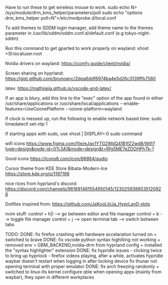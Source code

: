 Have to run these to get wireless mouse to work.
sudo echo N> /sys/module/drm_kms_helper/parameters/poll
sudo echo "options drm_kms_helper poll=N">/etc/modprobe.d/local.conf

To add themes to SDDM login manager, add theme name to the themes parameter
in /usr/lib/sddm/sddm.conf.d/default.conf (e.g tokyo-night-sddm)

Run this command to get gparted to work properly on wayland:
xhost +SI:localuser:root

Nvidia drivers on wayland: https://comfy.guide/client/nvidia/

Screen sharing on hyprland:
https://gist.github.com/brunoanc/2dea6ddf6974ba4e5d26c3139ffb7580

latex:
https://mathjiajia.github.io/vscode-and-latex/

If an app is blury, add this line to the "exec" option of the app
found in either /usr/share/applications or /usr/share/local/applications
--enable-features=UseOzonePlatform --ozone-platform=wayland

If clock is messed up, run the following to enable network based time:
sudo timedatectl set-ntp 1

If starting apps with sudo, use
xhost | DISPLAY=:0 sudo command

wifi icons
https://www.figma.com/file/eJgx1YTG2WdQ41B1fZ2wd8/Wifi?type=design&node-id=0%3A1&mode=design&t=Rfg5ME7eZDOHPh7k-1

Good icons
https://icons8.com/icon/86864/audio

Cursor theme from KDE Store
Bibata-Modern-Ice https://store.kde.org/p/1197198

nice rices from hyprland's discord:
https://discord.com/channels/961691461554950145/1230259386535120926

Dotfiles inspired from:
https://github.com/JaKooLit/Ja_HyprLanD-dots

nvim stuff:
control + h|l   --> go between editor and file manager
control + b     --> toggle file manager
control + j     --> open terminal
tab             --> switch between tabs

TODO:
DONE: fix firefox crashing with hardware accelaration turned on
    + switched to brave
DONE: fix vscode python syntax highliting not working
    + removed env = GBM_BACKEND,nvidia-drm from hyprland config
    + installed the "syntax highlighter" extension
DONE:  fix hypridle issues
    - clicking twice to bring up hyprlock
    - firefox videos playing, after a while, activates hypridle
waybar doesn't restart when logging in after locking device
fix thunar not opening terminal with proper emulator
DONE: fix arch freezing randomly
    + switched to linux-lts kernel
configure qtile
when opening apps (mainly from waybar), they open in different workplaces

